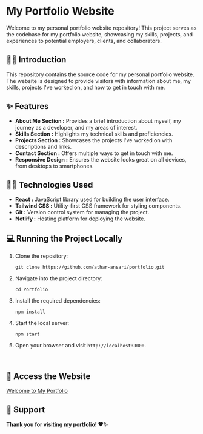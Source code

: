 # My Portfolio Website

Welcome to my personal portfolio website repository! This project serves as the codebase for my portfolio website, showcasing my skills, projects, and experiences to potential employers, clients, and collaborators.


## 🧑‍🎓 Introduction

This repository contains the source code for my personal portfolio website. The website is designed to provide visitors with information about me, my skills, projects I've worked on, and how to get in touch with me.

## ✨ Features

- **About Me Section :**  Provides a brief introduction about myself, my journey as a developer, and my areas of interest.
- **Skills Section :** Highlights my technical skills and proficiencies.
- **Projects Section :** Showcases the projects I've worked on with descriptions and links.
- **Contact Section :** Offers multiple ways to get in touch with me.
- **Responsive Design :** Ensures the website looks great on all devices, from desktops to smartphones.

## 🧑‍💻 Technologies Used

- **React :**  JavaScript library used for building the user interface.
- **Tailwind CSS :**  Utility-first CSS framework for styling components.
- **Git :**  Version control system for managing the project.
- **Netlify :**  Hosting platform for deploying the website.


## 💻 Running the Project Locally

1. Clone the repository:
    ```
    git clone https://github.com/athar-ansari/portfolio.git
    ```
2. Navigate into the project directory:
    ```
    cd Portfolio
    ```
3. Install the required dependencies:
    ```
    npm install
    ```
4. Start the local server:
    ```
    npm start
    ```
5. Open your browser and visit `http://localhost:3000`.
<br>

## 🔗 Access the Website
[Welcome to My Portfolio](https://www.atharansari.me/)
<br>

## 🚀 Support

**Thank you for visiting my portfolio! ❤️✨**